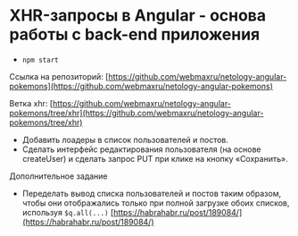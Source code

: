 # XHR-запросы в Angular - основа работы с back-end приложения

* `npm start`

Ссылка на репозиторий: [https://github.com/webmaxru/netology-angular-pokemons](https://github.com/webmaxru/netology-angular-pokemons)

Ветка xhr: [https://github.com/webmaxru/netology-angular-pokemons/tree/xhr](https://github.com/webmaxru/netology-angular-pokemons/tree/xhr)

- Добавить лоадеры в список пользователей и постов.
- Сделать интерфейс редактирования пользователя (на основе createUser) и сделать запрос PUT при клике на кнопку «Сохранить».

Дополнительное задание

- Переделать вывод списка пользователей и постов таким образом, чтобы они отображались только при полной загрузке обоих списков, используя `$q.all(...)` [https://habrahabr.ru/post/189084/](https://habrahabr.ru/post/189084/)